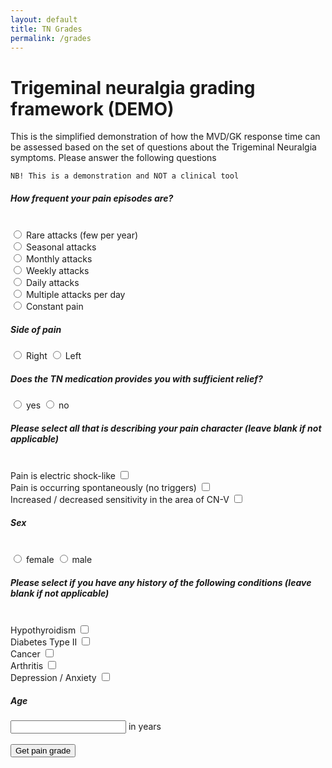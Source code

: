 ```yaml
---
layout: default
title: TN Grades
permalink: /grades
---
```

<script>
function test() {
age_mu = 60.3;
age_sigma = 14.4;
weights = {
"med_relief": 0.5823305406093363,
"no_attacks": 0.4447773784715664,
"seasonal_attacks": 0.3780998787882947,
"multiple_attacks": -0.24936232801694033,
"sex": 0.23271058640658165,
"thyroid": 0.22194415044916416,
"diabetes": -0.19096074484891587,
"constant_pain": -0.18043315680694574,
"triggers": -0.17800135417611468,
"cancer": -0.13696322854364734,
"electric_pain": 0.1328637522659141,
"age": 0.07879009081158225,
"monthly_attacks": -0.07185119306538153,
"muskuloskeletal": -0.05171550838967454,
"daily_attacks": 0.042491833983521264,
"weekly_attacks": -0.027986269788450466,
"pain_side": 0.02259789402761426,
"trigeminal_deficit": 0.015018209680008613,
"psychiatric": -0.0046296250086506575
};
message = {
0: "non-responder",
1: "less than 1 year of pain relief",
2: "1 - 3 years of pain relief",
3: "3 - 5 years of pain relief",
4: "more than 5 years of pain relief (superresponder)"
};
results = dot2(weights);
alert("The calculated rating is: " + parseFloat(results[0]).toFixed(2) + ", it corresponds to the category of '" + message[results[1]] + "' in our data" );
}
function get_value_from_key(key) {
list_pain_frequency = ["no_attacks", "seasonal_attacks", "multiple_attacks", "constant_pain", "monthly_attacks", "daily_attacks", "weekly_attacks"];
if (key == "med_relief") {
bool_yes = document.getElementById("med_relief_yes").checked;
bool_no = document.getElementById("med_relief_no").checked;
if (!bool_yes && !bool_no) {
alert("Please choose an answer for 'med_relief'!");
}
else {
if (bool_yes) { return 1; } else { return -1; }
}
}
else if (key == "sex") {
bool_male = document.getElementById("sex_male").checked;
bool_female = document.getElementById("sex_female").checked;
if (!bool_female && !bool_male) {
alert("Please choose an answer for 'sex'!");
}
else {
if (bool_male) { return -1; } else { return 1; }
}
}
else if (key == "age") {
age = parseInt(document.getElementById(key).value);
age = (age_mu - age) / age_sigma;
return age;
}
else if (key == "psychiatric") {
if (document.getElementById(key).checked) { return 1; } else { return -1; }
}
else if (key == "trigeminal_deficit") {
if (document.getElementById(key).checked) { return 1; } else { return -1; }
}
else if (key == "pain_side") {
bool_right = document.getElementById("pain_side_right").checked;
bool_left = document.getElementById("pain_side_left").checked;
if (!bool_right && !bool_left) {
alert("Please choose an answer for 'pain_side'!");
}
else {
if (bool_right) { return -1; } else { return 1; }
}
}
else if (key == "thyroid") {
if (document.getElementById(key).checked) { return 1; } else { return -1; }
}
else if (key == "diabetes") {
if (document.getElementById(key).checked) { return 1; } else { return -1; }
}
else if (key == "triggers") {
if (document.getElementById(key).checked) { return 1; } else { return -1; }
}
else if (key == "cancer") {
if (document.getElementById(key).checked) { return 1; } else { return -1; }
}
else if (key == "electric_pain") {
if (document.getElementById(key).checked) { return 1; } else { return -1; }
}
else if (key == "muskuloskeletal") {
if (document.getElementById(key).checked) { return 1; } else { return -1; }
}
else if (list_pain_frequency.includes(key)) {
bool_no_attacks = document.getElementById("no_attacks").checked;
bool_seasonal_attacks = document.getElementById("seasonal_attacks").checked;
bool_multiple_attacks = document.getElementById("multiple_attacks").checked;
bool_constant_pain = document.getElementById("constant_pain").checked;
bool_monthly_attacks = document.getElementById("monthly_attacks").checked;
bool_daily_attacks = document.getElementById("daily_attacks").checked;
bool_weekly_attacks = document.getElementById("weekly_attacks").checked;
if (!bool_no_attacks && !bool_seasonal_attacks && !bool_multiple_attacks && !bool_constant_pain && !bool_monthly_attacks && !bool_daily_attacks && !bool_weekly_attacks)
{alert("Please choose an answer for pain frequency!");}
else {
if (document.getElementById(key).checked) { return 1; } else { return -1; }
}
} else {
alert("not covered yet");
}
}
function dot2(w) {
upper_bounds = [-0.412398, -0.112271, 0.300276, 0.746593, Infinity];
var result = 0;
for (var key in w) {
if (w.hasOwnProperty(key)) {
answer_value = get_value_from_key(key);
result += w[key] * answer_value;
}
}
i = 0;
while (result > upper_bounds[i]) { i++; }
return [result, i];
}
dot = (a, b) => a.map((x, i) => a[i] * b[i]).reduce((m, n) => m + n);
</script>
<h1>Trigeminal neuralgia grading framework (DEMO) </h1>

This is the simplified demonstration of how the MVD/GK response time can be assessed based on the set of questions about the Trigeminal Neuralgia symptoms. Please answer the following questions

    NB! This is a demonstration and NOT a clinical tool

<h5>How frequent your pain episodes are?</h5>
<br>
<input type="radio" name="attacks" id="no_attacks" />
<label for="no_attacks">Rare attacks (few per year)</label> 
<br>
<input type="radio" name="attacks" id="seasonal_attacks" />
<label for="seasonal_attacks">Seasonal attacks</label> 
<br>
<input type="radio" name="attacks" id="monthly_attacks" />
<label for="monthly_attacks">Monthly attacks</label> 
<br>
<input type="radio" name="attacks" id="weekly_attacks" />
<label for="weekly_attacks">Weekly attacks</label> 
<br>
<input type="radio" name="attacks" id="daily_attacks" />
<label for="daily_attacks">Daily attacks</label> 
<br>
<input type="radio" name="attacks" id="multiple_attacks" />
<label for="multiple_attacks">Multiple attacks per day</label> 
<br>
<input type="radio" name="attacks" id="constant_pain" />
<label for="constant_pain">Constant pain</label> 
<br>
<h5>Side of pain</h5>
<input type="radio" name="pain_side" id="pain_side_right" />
<label for="pain_side_right">Right</label> 
<input type="radio" name="pain_side" id="pain_side_left" />
<label for="pain_side_left">Left</label> 
<br>
<h5>Does the TN medication provides you with sufficient relief?</h5>
<input type="radio" name="med_relief" id="med_relief_yes" />
<label for="med_relief_yes">yes</label> 
<input type="radio" name="med_relief" id="med_relief_no" />
<label for="med_relief_no">no</label> 
<br>
<h5>Please select all that is describing your pain character (leave blank if not applicable)</h5>
<br>
<label for="electric_pain">Pain is electric shock-like</label> 
<input type="checkbox" name="electric_pain" id="electric_pain" />
<br>
<label for="triggers">Pain is occurring spontaneously (no triggers)</label> 
<input type="checkbox" name="triggers" id="triggers" />
<br>
<label for="trigeminal_deficit">Increased / decreased sensitivity in the area of CN-V</label> 
<input type="checkbox" name="trigeminal_deficit" id="trigeminal_deficit" />
<br>
<h5>Sex</h5>
<br>
<input type="radio" name="sex" id="sex_female" />
<label for="sex_female">female</label> 
<input type="radio" name="sex" id="sex_male" />
<label for="sex_male">male</label> 
<br>
<h5>Please select if you have any history of the following conditions (leave blank if not applicable)</h5>
<br>
<label for="thyroid">Hypothyroidism</label> 
<input type="checkbox" name="thyroid" id="thyroid" />
<br>
<label for="diabetes">Diabetes Type II</label> 
<input type="checkbox" name="diabetes" id="diabetes" />
<br>
<label for="cancer">Cancer</label> 
<input type="checkbox" name="cancer" id="cancer" />
<br>
<label for="muskuloskeletal">Arthritis</label> 
<input type="checkbox" name="muskuloskeletal" id="muskuloskeletal" />
<br>
<label for="psychiatric">Depression / Anxiety</label> 
<input type="checkbox" name="psychiatric" id="psychiatric" />
<br>
<h5>Age</h5>
<input type="number" name="age" id="age" />
<label for="age">in years</label> 
<br>
<br>
<input type="button" class="btn btn-primary fs-5 mb-4 mb-md-0 mr-2" value="Get pain grade" onclick="test();"/>
